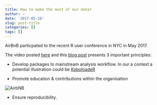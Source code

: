 ```yaml
---
title: How to make the most of our data?
author: ~
date: '2017-05-28'
slug: post-title
categories: []
tags: []
---
```


AirBnB particpated to the recent R user conference in NYC in May 2017.

The video  posted [here](https://www.youtube.com/watch?v=70luTZU-D3E) and this [blog post](https://medium.com/airbnb-engineering/using-r-packages-and-education-to-scale-data-science-at-airbnb-906faa58e12d) presents 3 important principles:

 * Develop packages to mainstream analysis workflow. In our a context a potential illustration could be [KoboloadeR](https://github.com/Edouard-Legoupil/koboloadeR) 
 
 * Promote education & contributions within the organisation

![AirbNB](https://cdn-images-1.medium.com/max/800/1*jw1uy30AcPEUUcNFIqY0Hw.png)

 * Ensure reproducibility. 
